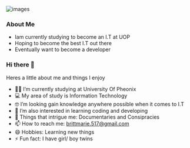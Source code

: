 
![images](https://github.com/Br1tt4ny/Br1tt4ny/assets/140112162/289a4a65-eda6-45b8-a93c-8cee93a14679)





### About Me
- Iam currently studying to become an I.T at UOP
- Hoping to become the best I.T out there
- Eventually want to become a developer



### Hi there 👋

Heres a little about me and things I enjoy

- 👩‍💻 I’m currently studying at University Of Pheonix 
- 💻 My area of study is Information Technology 
- 🤓 I’m looking gain knowledge anywhere possible when it comes to I.T
- 🤔 I’m also interested in learning coding and developing
- 💬 Things that intrigue me: Documentaries and Consipracies
- 📫 How to reach me: brittmarie.517@gmail.com
- 😄 Hobbies: Learning new things
- ⚡ Fun fact: I have girl/ boy twins
  
